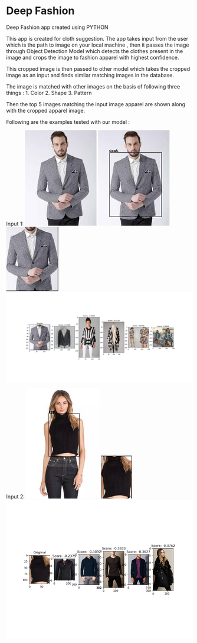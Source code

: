 # Deep Fashion
 Deep Fashion app created using PYTHON

 This app is created for cloth suggestion. The app takes input from the user which is the path to image on your local machine , then it passes the image through Object Detection Model which detects the clothes present in the image and crops the image to fashion apparel with highest confidence.

 This cropped image is then passed to other model which takes the cropped image as an input and finds similar matching images in the database.

 The image is matched with other images on the basis of following three things :
    1. Color
    2. Shape
    3. Pattern

  Then the top 5 images matching the input image apparel are shown along with the cropped apparel image.

  Following are the examples tested with our model :

  Input 1:
    ![Image of Input1](Img1.jpg?raw=true "Input 1")
    ![Image of Input1 Boxed](Img1_boxed.jpg?raw=true "Input 1 Boxed")
    ![Image of Input1 Cropped](Img1_cropped.jpg?raw=true "Input 1 Croppped")
    ![Image of Input1 Result](Img1Result.png?raw=true "Input 1 Result")


  Input 2:
    ![Image of Input2 Boxed](Img2_boxed.jpg?raw=true "Input 2 Boxed")
    ![Image of Input2 Cropped](Img2_cropped.jpg?raw=true "Input 2 Croppped")
    ![Image of Input2 Result](Img2Result.png?raw=true "Input 2 Result")
